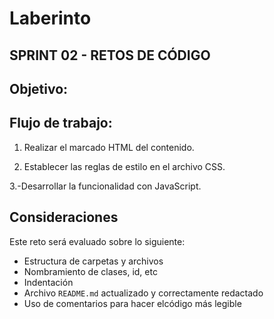 # Laberinto

## SPRINT 02 - RETOS DE CÓDIGO

## Objetivo:




## Flujo de trabajo:

1. Realizar el marcado HTML del contenido.

2. Establecer las reglas de estilo en el archivo CSS.

3.-Desarrollar la funcionalidad con JavaScript.

## Consideraciones


Este reto será evaluado sobre lo siguiente:


* Estructura de carpetas y archivos
* Nombramiento de clases, id, etc
* Indentación
* Archivo `README.md` actualizado y correctamente redactado
* Uso de comentarios para hacer elcódigo más legible
